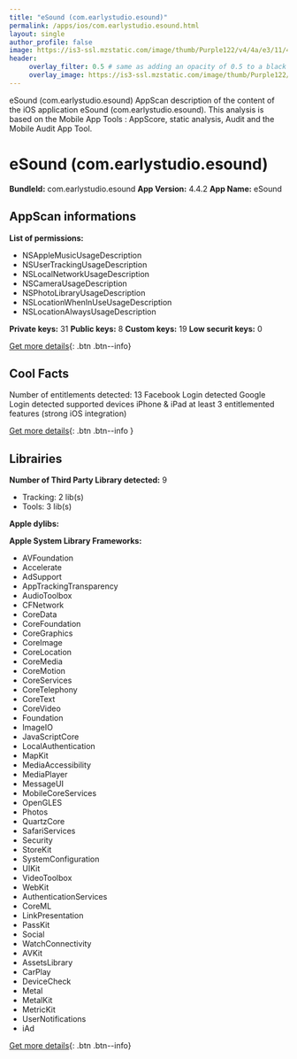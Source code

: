 ```yaml
---
title: "eSound (com.earlystudio.esound)"
permalink: /apps/ios/com.earlystudio.esound.html
layout: single
author_profile: false
image: https://is3-ssl.mzstatic.com/image/thumb/Purple122/v4/4a/e3/11/4ae311e7-cfca-91a1-4846-3fc647a7fc71/AppIcon-0-0-1x_U007emarketing-0-0-0-7-0-0-sRGB-0-0-0-GLES2_U002c0-512MB-85-220-0-0.png/512x512bb.jpg
header: 
     overlay_filter: 0.5 # same as adding an opacity of 0.5 to a black background
     overlay_image: https://is3-ssl.mzstatic.com/image/thumb/Purple122/v4/4a/e3/11/4ae311e7-cfca-91a1-4846-3fc647a7fc71/AppIcon-0-0-1x_U007emarketing-0-0-0-7-0-0-sRGB-0-0-0-GLES2_U002c0-512MB-85-220-0-0.png/512x512bb.jpg
---
```

eSound (com.earlystudio.esound) AppScan description of the content of the iOS application eSound (com.earlystudio.esound). This analysis is based on the Mobile App Tools : AppScore, static analysis, Audit and the Mobile Audit App Tool.

# eSound (com.earlystudio.esound)

**BundleId:** com.earlystudio.esound
**App Version:** 4.4.2
**App Name:** eSound


## AppScan informations 

**List of permissions:** 
- NSAppleMusicUsageDescription
- NSUserTrackingUsageDescription
- NSLocalNetworkUsageDescription
- NSCameraUsageDescription
- NSPhotoLibraryUsageDescription
- NSLocationWhenInUseUsageDescription
- NSLocationAlwaysUsageDescription
  
  
**Private keys:** 31
**Public keys:** 8
**Custom keys:** 19
**Low securit keys:** 0
  
[Get more details](/pricing.html){: .btn .btn--info}

## Cool Facts

Number of entitlements detected: 13
Facebook Login detected
Google Login detected
supported devices iPhone & iPad
at least 3 entitlemented features (strong iOS integration)
  
[Get more details](/pricing.html){: .btn .btn--info }

## Librairies 
**Number of Third Party Library detected:** 9
- Tracking: 2 lib(s)
- Tools: 3 lib(s)


**Apple dylibs:**


**Apple System Library Frameworks:**
- AVFoundation
- Accelerate
- AdSupport
- AppTrackingTransparency
- AudioToolbox
- CFNetwork
- CoreData
- CoreFoundation
- CoreGraphics
- CoreImage
- CoreLocation
- CoreMedia
- CoreMotion
- CoreServices
- CoreTelephony
- CoreText
- CoreVideo
- Foundation
- ImageIO
- JavaScriptCore
- LocalAuthentication
- MapKit
- MediaAccessibility
- MediaPlayer
- MessageUI
- MobileCoreServices
- OpenGLES
- Photos
- QuartzCore
- SafariServices
- Security
- StoreKit
- SystemConfiguration
- UIKit
- VideoToolbox
- WebKit
- AuthenticationServices
- CoreML
- LinkPresentation
- PassKit
- Social
- WatchConnectivity
- AVKit
- AssetsLibrary
- CarPlay
- DeviceCheck
- Metal
- MetalKit
- MetricKit
- UserNotifications
- iAd


  
[Get more details](/pricing.html){: .btn .btn--info}

